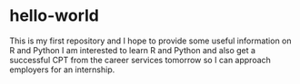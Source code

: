 # hello-world
This is my first repository and I hope to provide some useful information on R and Python
I am interested to learn R and Python and also get a successful CPT from the career services tomorrow so I can approach employers for an internship.
